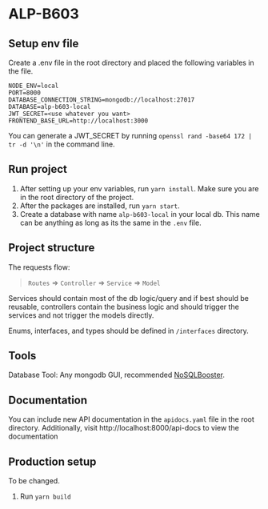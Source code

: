 # ALP-B603

## Setup env file
Create a .env file in the root directory and placed the following variables in the file.

```
NODE_ENV=local
PORT=8000
DATABASE_CONNECTION_STRING=mongodb://localhost:27017
DATABASE=alp-b603-local
JWT_SECRET=<use whatever you want>
FRONTEND_BASE_URL=http://localhost:3000
```
You can generate a JWT_SECRET by running `openssl rand -base64 172 | tr -d '\n'` in the command line.
## Run project

1. After setting up your env variables, run `yarn install`. Make sure you are in the root directory of the project.
2. After the packages are installed, run `yarn start`.
3. Create a database with name `alp-b603-local` in your local db. This name can be anything as long as its the same in the `.env` file.

## Project structure
The requests flow:
> `Routes` => `Controller` => `Service` => `Model`

Services should contain most of the db logic/query and if best should be reusable, controllers contain the business logic and should trigger the services and not trigger the models directly.

Enums, interfaces, and types should be defined in `/interfaces` directory.

## Tools
Database Tool: Any mongodb GUI, recommended [NoSQLBooster](https://www.nosqlbooster.com/).

## Documentation
You can include new API documentation in the `apidocs.yaml` file in the root directory. Additionally, visit http://localhost:8000/api-docs to view the documentation

## Production setup
To be changed.
1. Run `yarn build`